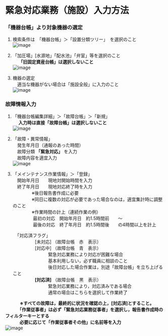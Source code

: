 # 緊急対応業務（施設）入力方法								

### 「機器台帳」より対象機器の選定  
1. 検索条件は　「機器台帳」＞「設置分類ツリー」　を選択のこと  
![image](https://github.com/soja-suidou/shisetu_kanri_tenken/assets/139528738/40eb780a-2426-4608-ad76-945a2d96a2df)  
 
1. 「加圧場」[水源地」「配水池」「弁室」等を選択のこと  
		　 **「旧固定資産台帳」は選択しないこと**  
![image](https://github.com/soja-suidou/shisetu_kanri_tenken/assets/139528738/52602658-7696-4fb3-893b-752fce7c2af7)  
 
1. 機器の選定  
		　適当な機器がない場合は「施設全般」に入力のこと  
![image](https://github.com/soja-suidou/shisetu_kanri_tenken/assets/139528738/41964fb1-7f51-4a30-9356-771907be8ce7)  

### 故障情報入力  
1. 「機器台帳編集詳細」＞「故障台帳」＞「新規」  
		　 **入力時は直接「故障台帳」は選択しないこと**   
![image](https://github.com/soja-suidou/shisetu_kanri_tenken/assets/139528738/124fdec4-e0ab-454a-9f11-0ac812e7c34a)  
 
1. 「故障・異常情報」  
		　発生年月日（通報のあった時間）  
		　故障分類 **「緊急対応」** を入力	  
		　故障内容を適宜入力  
![image](https://github.com/soja-suidou/shisetu_kanri_tenken/assets/139528738/9699ff12-7986-47fd-bfd1-b7dc5f3bde17)  

1. 「メインテナンス作業情報」＞「登録」   
		　開始年月日　　現地対開始時間を入力	  
		　終了年月日　　現地対応終了時を入力  
	　	　　　※後日報告書作成に必要  
　		　　　※同日に複数の対応が必要であった場合なのは，適宜集計時に調整のこと  
　		　　　※作業時間の計上（連続作業の例）  
　		　　　		最初の対応　開始年月日　約1.5時間前　　～　  
　	　　　			最後の対応　終了年月日　約1.5時間後　　の4時間以上を計上
   
	　「対応済フラグ」  
　　　　　[未対応]	（故障台帳　赤　表示）  
　　　　　[対応中]	（故障台帳　青　表示）  
　　　　　　　　緊急対応業務により対応が困難な場合  
　　　　　　　　基本利用しない，必ず職員に相談のこと  
　　　　　　　　後日対応した場合作業は，別途「故障台帳」を立ち上げること  
　　　　　**[対応済]** 	（故障台帳　黒　表示）  
　　　　　　　　緊急対応業務により，対応済みである場合  
　　　　　　　　通常の場合はこちらを選択して作業終了
   
　　　 **※すべての故障は，最終的に状況を確認の上，[対応済]とすること。  
	　　	　「作業従事者」は必ず「緊急対応業務従事者」を選択し，報告書作成時のフィルターキーとする  
	　　	　必要に応じて「作業従事者その他」に名前等を入力**   
![image](https://github.com/soja-suidou/shisetu_kanri_tenken/assets/139528738/745e9fbd-cffe-4921-809e-718ec3d3acd5)  

